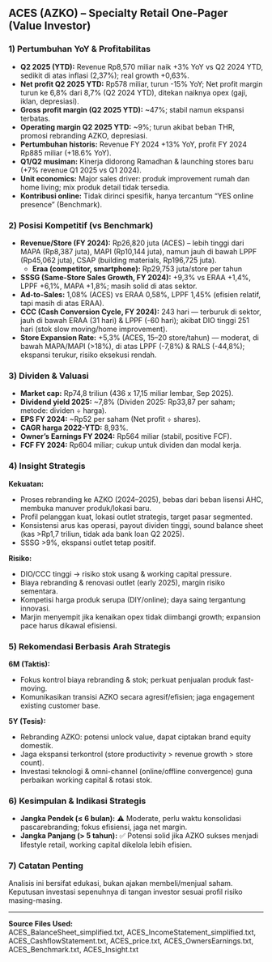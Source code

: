 ## ACES (AZKO) – Specialty Retail One-Pager (Value Investor)

### 1) Pertumbuhan YoY & Profitabilitas
- **Q2 2025 (YTD):** Revenue Rp8,570 miliar naik +3% YoY vs Q2 2024 YTD, sedikit di atas inflasi (2,37%); real growth +0,63%.
- **Net profit Q2 2025 YTD:** Rp578 miliar, turun -15% YoY; Net profit margin turun ke 6,8% dari 8,7% (Q2 2024 YTD), ditekan naiknya opex (gaji, iklan, depresiasi).
- **Gross profit margin (Q2 2025 YTD):** ~47%; stabil namun ekspansi terbatas.
- **Operating margin Q2 2025 YTD:** ~9%; turun akibat beban THR, promosi rebranding AZKO, depresiasi.
- **Pertumbuhan historis:** Revenue FY 2024 +13% YoY, profit FY 2024 Rp885 miliar (+18.6% YoY).
- **Q1/Q2 musiman:** Kinerja didorong Ramadhan & launching stores baru (+7% revenue Q1 2025 vs Q1 2024).
- **Unit economics:** Major sales driver: produk improvement rumah dan home living; mix produk detail tidak tersedia.
- **Kontribusi online:** Tidak dirinci spesifik, hanya tercantum “YES online presence” (Benchmark).

### 2) Posisi Kompetitif (vs Benchmark)
- **Revenue/Store (FY 2024):** Rp26,820 juta (ACES) – lebih tinggi dari MAPA (Rp8,387 juta), MAPI (Rp10,144 juta), namun jauh di bawah LPPF (Rp45,062 juta), CSAP (building materials, Rp196,725 juta).
    - **Eraa (competitor, smartphone):** Rp29,753 juta/store per tahun
- **SSSG (Same-Store Sales Growth, FY 2024):** +9,3% vs ERAA +1,4%, LPPF +6,1%, MAPA +1,8%; masih solid di atas sektor.
- **Ad-to-Sales:** 1,08% (ACES) vs ERAA 0,58%, LPPF 1,45% (efisien relatif, tapi masih di atas ERAA).
- **CCC (Cash Conversion Cycle, FY 2024):** 243 hari — terburuk di sektor, jauh di bawah ERAA (31 hari) & LPPF (-60 hari); akibat DIO tinggi 251 hari (stok slow moving/home improvement).
- **Store Expansion Rate:** +5,3% (ACES, 15–20 store/tahun) — moderat, di bawah MAPA/MAPI (>18%), di atas LPPF (-7,8%) & RALS (-44,8%); ekspansi terukur, risiko eksekusi rendah.

### 3) Dividen & Valuasi
- **Market cap:** Rp74,8 triliun (436 x 17,15 miliar lembar, Sep 2025).
- **Dividend yield 2025:** ~7,8% (Dividen 2025: Rp33,87 per saham; metode: dividen ÷ harga).
- **EPS FY 2024:** ~Rp52 per saham (Net profit ÷ shares).
- **CAGR harga 2022-YTD:** 8,93%.
- **Owner’s Earnings FY 2024:** Rp564 miliar (stabil, positive FCF).
- **FCF FY 2024:** Rp604 miliar; cukup untuk dividen dan modal kerja.

### 4) Insight Strategis
**Kekuatan:**  
- Proses rebranding ke AZKO (2024–2025), bebas dari beban lisensi AHC, membuka manuver produk/lokasi baru.
- Profil pelanggan kuat, lokasi outlet strategis, target pasar segmented.
- Konsistensi arus kas operasi, payout dividen tinggi, sound balance sheet (kas >Rp1,7 triliun, tidak ada bank loan Q2 2025).
- SSSG >9%, ekspansi outlet tetap positif.

**Risiko:**  
- DIO/CCC tinggi → risiko stok usang & working capital pressure.
- Biaya rebranding & renovasi outlet (early 2025), margin risiko sementara.
- Kompetisi harga produk serupa (DIY/online); daya saing tergantung innovasi.
- Marjin menyempit jika kenaikan opex tidak diimbangi growth; expansion pace harus dikawal efisiensi.

### 5) Rekomendasi Berbasis Arah Strategis
**6M (Taktis):**  
- Fokus kontrol biaya rebranding & stok; perkuat penjualan produk fast-moving.
- Komunikasikan transisi AZKO secara agresif/efisien; jaga engagement existing customer base.

**5Y (Tesis):**  
- Rebranding AZKO: potensi unlock value, dapat ciptakan brand equity domestik.
- Jaga ekspansi terkontrol (store productivity > revenue growth > store count).
- Investasi teknologi & omni-channel (online/offline convergence) guna perbaikan working capital & rotasi stok.

### 6) Kesimpulan & Indikasi Strategis
- **Jangka Pendek (≤ 6 bulan):** ⚠️ Moderate, perlu waktu konsolidasi pascarebranding; fokus efisiensi, jaga net margin.
- **Jangka Panjang (> 5 tahun):** ✅ Potensi solid jika AZKO sukses menjadi lifestyle retail, working capital dikelola lebih efisien.

### 7) Catatan Penting
Analisis ini bersifat edukasi, bukan ajakan membeli/menjual saham. Keputusan investasi sepenuhnya di tangan investor sesuai profil risiko masing-masing.

---

**Source Files Used:**  
ACES_BalanceSheet_simplified.txt, ACES_IncomeStatement_simplified.txt, ACES_CashflowStatement.txt, ACES_price.txt, ACES_OwnersEarnings.txt, ACES_Benchmark.txt, ACES_Insight.txt
